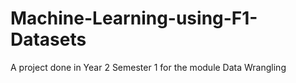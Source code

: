 # Machine-Learning-using-F1-Datasets
A project done in Year 2 Semester 1 for the module Data Wrangling
